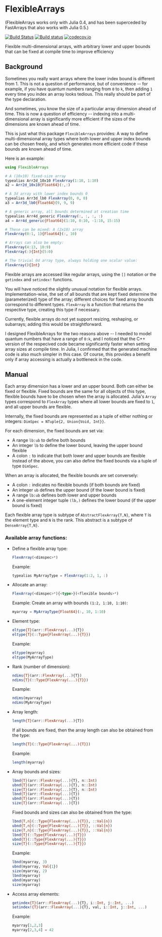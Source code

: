 # FlexibleArrays

(FlexibleArrays works only with Julia 0.4, and has been superceded by FastArrays that also works with Julia 0.5.)

[![Build Status](https://travis-ci.org/eschnett/FlexibleArrays.jl.svg?branch=master)](https://travis-ci.org/eschnett/FlexibleArrays.jl)
[![Build status](https://ci.appveyor.com/api/projects/status/2i24ij8n7ong4lxk/branch/master?svg=true)](https://ci.appveyor.com/project/eschnett/flexiblearrays-jl/branch/master)
[![codecov.io](https://codecov.io/github/eschnett/FlexibleArrays.jl/coverage.svg?branch=master)](https://codecov.io/github/eschnett/FlexibleArrays.jl?branch=master)

Flexible multi-dimensional arrays, with arbitrary lower and upper bounds that can be fixed at compile time to improve efficiency

## Background

Sometimes you really want arrays where the lower index bound is different from 1. This is not a question of performance, but of convenience -- for example, if you have quantum numbers ranging from `0` to `k`, then adding `1` every time you index an array looks tedious. This really should be part of the type declaration.

And sometimes, you know the size of a particular array dimension ahead of time. This is now a question of efficiency -- indexing into a multi-dimensional array is significantly more efficient if the sizes of the dimensions are known ahead of time.

This is just what this package `FlexibleArrays` provides: A way to define multi-dimensional array types where both lower and upper index bounds can be chosen freely, and which generates more efficient code if these bounds are known ahead of time.

Here is an example:
```Julia
using FlexibleArrays

# A (10x10) fixed-size array
typealias Arr2d_10x10 FlexArray(1:10, 1:10)
a2 = Arr2d_10x10{Float64}(:,:)

# A 3d array with lower index bounds 0
typealias Arr3d_lb0 FlexArray(0, 0, 0)
a3 = Arr3d_lb0{Float64}(9, 9, 9)

# A generic array, all bounds determined at creation time
typealias Arr4d_generic FlexArray(:, :, :, :)
a4 = Arr4d_generic{Float64}(1:10, 0:10, -1:10, 15:15)

# These can be mixed: A (2x10) array
FlexArray(0:1, 1){Float64}(:, 10)

# Arrays can also be empty:
FlexArray(4:13, 10:9)
FlexArray(:){Int}(5:0)

# The trivial 0d array type, always holding one scalar value:
FlexArray(){Int}
```

Flexible arrays are accessed like regular arrays, using the `[]` notation or the `getindex` and `setindex!` functions.

You will have noticed the slightly unusual notation for flexible arrays. Implementation-wise, the set of all bounds that are kept fixed determine the (parameterized) type of the array; different choices for fixed array bounds correspond to different types. `FlexArray` is a function that returns the respective type, creating this type if necessary.

Currently, flexible arrays do not yet support resizing, reshaping, or subarrays; adding this would be straightforward.

I designed FlexibleArrays for the two reasons above -- I needed to model quantum numbers that have a range of `0:k`, and I noticed that the C++ version of the respecived code became significantly faster when setting array sizes at compile time. In Julia, I confirmed that the generated machine code is also much simpler in this case. Of course, this provides a benefit only if array accessing is actually a bottleneck in the code.

## Manual

Each array dimension has a lower and an upper bound. Both can either be fixed or flexible. Fixed bounds are the same for all objects of this type, flexible bounds have to be chosen when the array is allocated. Julia's `Array` types correspond to `FlexArray` types where all lower bounds are fixed to `1`, and all upper bounds are flexible.

Internally, the fixed bounds are represented as a tuple of either nothing or integers: `DimSpec = NTuple{2, Union{Void, Int}}`.

For each dimension, the fixed bounds are set via:
- A range `lb:ub` to define both bounds
- An integer `lb` to define the lower bound, leaving the upper bound flexible
- A colon `:` to indicate that both lower and upper bounds are flexible
Instead of the above, you can also define the fixed bounds via a tuple of type `DimSpec`.

When an array is allocated, the flexible bounds are set conversely:
- A colon `:` indicates no flexible bounds (if both bounds are fixed)
- An integer `ub` defines the upper bound (if the lower bound is fixed)
- A range `lb:ub` defines both lower and upper bounds
- A one-element integer tuple `(lb,)` defines the lower bound (if the upper bound is fixed)

Each flexible array type is subtype of `AbstractFlexArray{T,N}`, where `T` is the element type and `N` is the rank. This abstract is a subtype of `DenseArray{T,N}`.

### Available array functions:

- Define a flexible array type:

  ```Julia
  FlexArray(<dimspec>*)
  ```

  Example:

  ```Julia
  typealias MyArrayType = FlexArray(1:2, 1, :)
  ```

- Allocate an array:

  ```Julia
  FlexArray(<dimspec>*){<type>}(<flexible bounds>*)
  ```

  Example:
  Create an array with bounds `(1:2, 1:10, 1:10)`:

  ```Julia
  myarray = MyArrayType{Float64}(:, 10, 1:10)
  ```

- Element type:

  ```Julia
  eltype{T}(arr::FlexArray(...){T})
  eltype{T}(::Type{FlexArray(...){T}})
  ```

  Example:

  ```Julia
  eltype(myarray)
  eltype(MyArrayType)
  ```

- Rank (number of dimension):

  ```Julia
  ndims{T}(arr::FlexArray(...){T})
  ndims{T}(::Type{FlexArray(...){T}})
  ```

  Example:

  ```Julia
  ndims(myarray)
  ndims(MyArrayType)
  ```

- Array length:

  ```Julia
  length{T}(arr::FlexArray(...){T})
  ```

  If all bounds are fixed, then the array length can also be obtained from the type:

  ```Julia
  length{T}(::Type{FlexArray(...){T}})
  ```

  Example:

  ```Julia
  length(myarray)
  ```

- Array bounds and sizes:

  ```Julia
  lbnd{T}(arr::FlexArray(...){T}, n::Int)
  ubnd{T}(arr::FlexArray(...){T}, n::Int)
  size{T}(arr::FlexArray(...){T}, n::Int)
  lbnd{T}(arr::FlexArray(...){T})
  ubnd{T}(arr::FlexArray(...){T})
  size{T}(arr::FlexArray(...){T})
  ```

  Fixed bounds and sizes can also be obtained from the type:

  ```Julia
  lbnd{T,n}(::Type{FlexArray(...){T}}, ::Val{n})
  ubnd{T,n}(::Type{FlexArray(...){T}}, ::Val{n})
  size{T,n}(::Type{FlexArray(...){T}}, ::Val{n})
  lbnd{T}(::Type{FlexArray(...){T}})
  ubnd{T}(::Type{FlexArray(...){T}})
  size{T}(::Type{FlexArray(...){T}})
  ```

  Example:

  ```Julia
  lbnd(myarray, 3)
  ubnd(myarray, Val{1})
  size(myarray, 2)
  lbnd(myarray)
  ubnd(myarray)
  size(myarray)
  ```

- Access array elements:

  ```Julia
  getindex{T}(arr::FlexArray(...){T}, i::Int, j::Int, ...)
  setindex!{T}(arr::FlexArray(...){T}, val, i::Int, j::Int, ...)
  ```

  Example:

  ```Julia
  myarray[1,2,3]
  myarray[2,3,4] = 42
  ```
